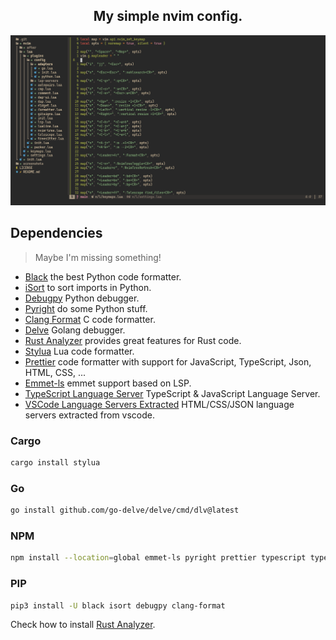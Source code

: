 <h2 align="center">My simple nvim config.</h2>
<div align="center">
    <img src="https://github.com/Murzchnvok/nvim/blob/main/screenshots/nvim.png?raw=true" />
</div>

## Dependencies

> Maybe I'm missing something!

- [Black](https://github.com/psf/black) the best Python code formatter.
- [iSort](https://pypi.org/project/isort/) to sort imports in Python.
- [Debugpy](https://github.com/microsoft/debugpy/) Python debugger.
- [Pyright](https://www.npmjs.com/package/pyright) do some Python stuff.
- [Clang Format](https://pypi.org/project/clang-format/) C code formatter.
- [Delve](https://github.com/go-delve/delve) Golang debugger.
- [Rust Analyzer](https://rust-analyzer.github.io/manual.html#rust-analyzer-language-server-binary) provides great features for Rust code.
- [Stylua](https://github.com/johnnymorganz/stylua) Lua code formatter.
- [Prettier](https://prettier.io/) code formatter with support for JavaScript, TypeScript, Json, HTML, CSS, ...
- [Emmet-ls](https://github.com/aca/emmet-ls) emmet support based on LSP.
- [TypeScript Language Server](https://github.com/typescript-language-server/typescript-language-server) TypeScript & JavaScript Language Server.
- [VSCode Language Servers Extracted](https://www.npmjs.com/package/vscode-langservers-extracted) HTML/CSS/JSON language servers extracted from vscode.

### Cargo

```bash
cargo install stylua
```

### Go 

```bash
go install github.com/go-delve/delve/cmd/dlv@latest
```

### NPM

```bash
npm install --location=global emmet-ls pyright prettier typescript typescript-language-server vscode-langservers-extracted
```

### PIP

```bash
pip3 install -U black isort debugpy clang-format
```

Check how to install [Rust Analyzer](https://rust-analyzer.github.io/manual.html#rust-analyzer-language-server-binary).
